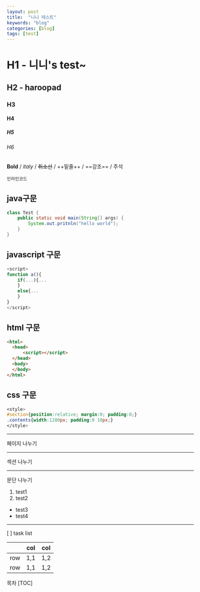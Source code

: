 ```yaml
---
layout: post
title:  "니니 테스트"
keywords: "blog"
categories: [blog]
tags: [test]
---
```


# H1 - 니니's test~
## H2 - haroopad
### H3
#### H4
##### H5
###### H6

**Bold** / *italy* / ~~취소선~~ / ++밑줄++ / ==강조== / 주석 <!--주석-->

`인라인코드`

## java구문
```java
class Test {
    public static void main(String[] args) {
        System.out.pritnln("hello world");
    }
}
```

## javascript 구문
```javascript
<script>
function a(){
	if(...){...
    }
    else{...
    }
}
</script>
```

## html 구문
```html
<html>
  <head>
      <script></script>
  </head>
  <body>
  </body>
</html>
```

## css 구문
```css
<style>
#section{position:relative; margin:0; padding:0;}
.contents{width:1280px; padding:0 10px;}
</style>
```

***
페이지 나누기
- - -
섹션 나누기
_ _ _
문단 나누기

1. test1
2. test2

- test3
- test4

_ _ _
[ ] task list


| 	 	   |   col  |   col  |
|--------|--------|--------|
|   row  |  1,1   |  1,2   |
|   row  |  1,1   |  1,2   |


목차
[TOC]
